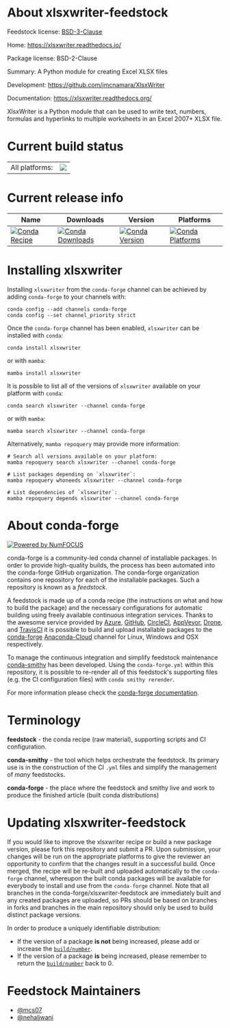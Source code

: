 About xlsxwriter-feedstock
==========================

Feedstock license: [BSD-3-Clause](https://github.com/conda-forge/xlsxwriter-feedstock/blob/main/LICENSE.txt)

Home: https://xlsxwriter.readthedocs.io/

Package license: BSD-2-Clause

Summary: A Python module for creating Excel XLSX files

Development: https://github.com/jmcnamara/XlsxWriter

Documentation: https://xlsxwriter.readthedocs.org/

XlsxWriter is a Python module that can be used to write text, numbers, formulas
and hyperlinks to multiple worksheets in an Excel 2007+ XLSX file.


Current build status
====================


<table><tr><td>All platforms:</td>
    <td>
      <a href="https://dev.azure.com/conda-forge/feedstock-builds/_build/latest?definitionId=4404&branchName=main">
        <img src="https://dev.azure.com/conda-forge/feedstock-builds/_apis/build/status/xlsxwriter-feedstock?branchName=main">
      </a>
    </td>
  </tr>
</table>

Current release info
====================

| Name | Downloads | Version | Platforms |
| --- | --- | --- | --- |
| [![Conda Recipe](https://img.shields.io/badge/recipe-xlsxwriter-green.svg)](https://anaconda.org/conda-forge/xlsxwriter) | [![Conda Downloads](https://img.shields.io/conda/dn/conda-forge/xlsxwriter.svg)](https://anaconda.org/conda-forge/xlsxwriter) | [![Conda Version](https://img.shields.io/conda/vn/conda-forge/xlsxwriter.svg)](https://anaconda.org/conda-forge/xlsxwriter) | [![Conda Platforms](https://img.shields.io/conda/pn/conda-forge/xlsxwriter.svg)](https://anaconda.org/conda-forge/xlsxwriter) |

Installing xlsxwriter
=====================

Installing `xlsxwriter` from the `conda-forge` channel can be achieved by adding `conda-forge` to your channels with:

```
conda config --add channels conda-forge
conda config --set channel_priority strict
```

Once the `conda-forge` channel has been enabled, `xlsxwriter` can be installed with `conda`:

```
conda install xlsxwriter
```

or with `mamba`:

```
mamba install xlsxwriter
```

It is possible to list all of the versions of `xlsxwriter` available on your platform with `conda`:

```
conda search xlsxwriter --channel conda-forge
```

or with `mamba`:

```
mamba search xlsxwriter --channel conda-forge
```

Alternatively, `mamba repoquery` may provide more information:

```
# Search all versions available on your platform:
mamba repoquery search xlsxwriter --channel conda-forge

# List packages depending on `xlsxwriter`:
mamba repoquery whoneeds xlsxwriter --channel conda-forge

# List dependencies of `xlsxwriter`:
mamba repoquery depends xlsxwriter --channel conda-forge
```


About conda-forge
=================

[![Powered by
NumFOCUS](https://img.shields.io/badge/powered%20by-NumFOCUS-orange.svg?style=flat&colorA=E1523D&colorB=007D8A)](https://numfocus.org)

conda-forge is a community-led conda channel of installable packages.
In order to provide high-quality builds, the process has been automated into the
conda-forge GitHub organization. The conda-forge organization contains one repository
for each of the installable packages. Such a repository is known as a *feedstock*.

A feedstock is made up of a conda recipe (the instructions on what and how to build
the package) and the necessary configurations for automatic building using freely
available continuous integration services. Thanks to the awesome service provided by
[Azure](https://azure.microsoft.com/en-us/services/devops/), [GitHub](https://github.com/),
[CircleCI](https://circleci.com/), [AppVeyor](https://www.appveyor.com/),
[Drone](https://cloud.drone.io/welcome), and [TravisCI](https://travis-ci.com/)
it is possible to build and upload installable packages to the
[conda-forge](https://anaconda.org/conda-forge) [Anaconda-Cloud](https://anaconda.org/)
channel for Linux, Windows and OSX respectively.

To manage the continuous integration and simplify feedstock maintenance
[conda-smithy](https://github.com/conda-forge/conda-smithy) has been developed.
Using the ``conda-forge.yml`` within this repository, it is possible to re-render all of
this feedstock's supporting files (e.g. the CI configuration files) with ``conda smithy rerender``.

For more information please check the [conda-forge documentation](https://conda-forge.org/docs/).

Terminology
===========

**feedstock** - the conda recipe (raw material), supporting scripts and CI configuration.

**conda-smithy** - the tool which helps orchestrate the feedstock.
                   Its primary use is in the construction of the CI ``.yml`` files
                   and simplify the management of *many* feedstocks.

**conda-forge** - the place where the feedstock and smithy live and work to
                  produce the finished article (built conda distributions)


Updating xlsxwriter-feedstock
=============================

If you would like to improve the xlsxwriter recipe or build a new
package version, please fork this repository and submit a PR. Upon submission,
your changes will be run on the appropriate platforms to give the reviewer an
opportunity to confirm that the changes result in a successful build. Once
merged, the recipe will be re-built and uploaded automatically to the
`conda-forge` channel, whereupon the built conda packages will be available for
everybody to install and use from the `conda-forge` channel.
Note that all branches in the conda-forge/xlsxwriter-feedstock are
immediately built and any created packages are uploaded, so PRs should be based
on branches in forks and branches in the main repository should only be used to
build distinct package versions.

In order to produce a uniquely identifiable distribution:
 * If the version of a package **is not** being increased, please add or increase
   the [``build/number``](https://docs.conda.io/projects/conda-build/en/latest/resources/define-metadata.html#build-number-and-string).
 * If the version of a package **is** being increased, please remember to return
   the [``build/number``](https://docs.conda.io/projects/conda-build/en/latest/resources/define-metadata.html#build-number-and-string)
   back to 0.

Feedstock Maintainers
=====================

* [@mcs07](https://github.com/mcs07/)
* [@nehaljwani](https://github.com/nehaljwani/)

